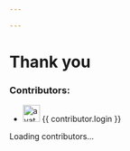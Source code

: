 ```yaml
---

---
```


# Thank you

<div>
  <h3>Contributors:</h3>
  <ul v-if="contributors.length">
    <li v-for="contributor in contributors" :key="contributor.id">
      <a :href="contributor.html_url" target="_blank">
        <img :src="contributor.avatar_url" alt="avatar" width="30" />
        {{ contributor.login }}
      </a>
    </li>
  </ul>
  <p v-else>Loading contributors...</p>
</div>

<script>
import { ref, onMounted } from 'vue';

export default {
  props: {
    owner: {
      type: String,
      required: true
    },
    repo: {
      type: String,
      required: true
    }
  },
  setup(props) {
    const contributors = ref([]);

    onMounted(async () => {
      try {
        const response = await fetch(`https://api.github.com/repos/docmoa/docs/contributors`);
        contributors.value = await response.json();
      } catch (error) {
        console.error("Failed to fetch contributors:", error);
      }
    });

    return {
      contributors
    };
  }
};
</script>